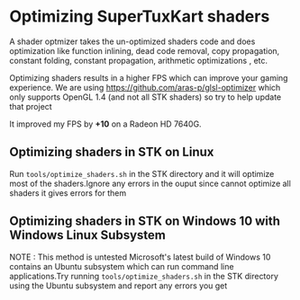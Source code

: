# Optimizing SuperTuxKart shaders
A shader optmizer takes the un-optimized shaders code and does optimization like function inlining, dead code removal, copy propagation, constant folding, constant propagation, arithmetic optimizations , etc.

Optimizing shaders results in a higher FPS which can improve your gaming experience. We are using https://github.com/aras-p/glsl-optimizer which only supports OpenGL 1.4 (and not all STK shaders) so try to help update that project

It improved my FPS by **+10** on a Radeon HD 7640G.

## Optimizing shaders in STK on Linux
Run `tools/optimize_shaders.sh` in the STK directory and it will optimize most of the shaders.Ignore any errors in the ouput since cannot optimize all shaders it gives errors for them

## Optimizing shaders in STK on Windows 10 with Windows Linux Subsystem
NOTE : This method is untested
Microsoft's latest build of Windows 10 contains an Ubuntu subsystem which can run command line applications.Try running `tools/optimize_shaders.sh` in the STK directory using the Ubuntu subsystem and report any errors you get
